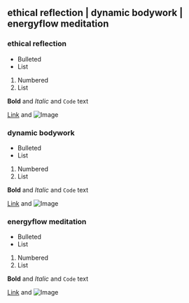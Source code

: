 ## ethical reflection | dynamic bodywork | energyflow meditation



### ethical reflection

- Bulleted
- List

1. Numbered
2. List

**Bold** and _Italic_ and `Code` text

[Link](https://upload.wikimedia.org/wikipedia/commons/4/43/Google_Deep_Dream_Image_%2819926204302%29.jpg) and ![Image](https://upload.wikimedia.org/wikipedia/commons/4/43/Google_Deep_Dream_Image_%2819926204302%29.jpg)

### dynamic bodywork

- Bulleted
- List

1. Numbered
2. List

**Bold** and _Italic_ and `Code` text

[Link](url) and ![Image](src)

### energyflow meditation

- Bulleted
- List

1. Numbered
2. List

**Bold** and _Italic_ and `Code` text

[Link](url) and ![Image](src)
